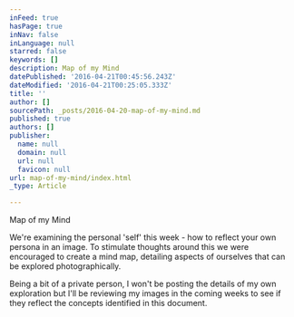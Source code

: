```yaml
---
inFeed: true
hasPage: true
inNav: false
inLanguage: null
starred: false
keywords: []
description: Map of my Mind
datePublished: '2016-04-21T00:45:56.243Z'
dateModified: '2016-04-21T00:25:05.333Z'
title: ''
author: []
sourcePath: _posts/2016-04-20-map-of-my-mind.md
published: true
authors: []
publisher:
  name: null
  domain: null
  url: null
  favicon: null
url: map-of-my-mind/index.html
_type: Article

---
```

Map of my Mind

We're examining the personal 'self' this week - how to reflect your own persona in an image. To stimulate thoughts around this we were encouraged to create a mind map, detailing aspects of ourselves that can be explored photographically. 

Being a bit of a private person, I won't be posting the details of my own exploration but I'll be reviewing my images in the coming weeks to see if they reflect the concepts identified in this document.